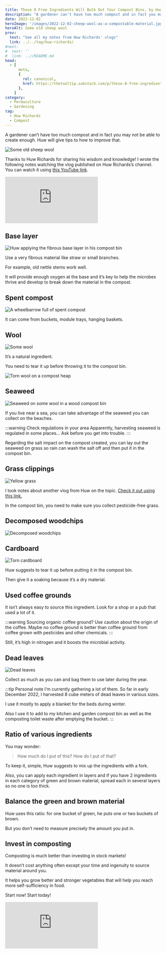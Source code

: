 ```yaml
---
title: These 8 Free Ingredients Will Bulk Out Your Compost Bins, by Huw Richards
description: "A gardener can't have too much compost and in fact you may not be able to create enough. Huw will give tips how to improve that."
date: 2022-12-02
heroImage: '/images/2022-12-02-sheep-wool-as-a-compostable-material.jpg'
heroAlt: Some old sheep wool
prev:
  text: "See all my notes from Huw Richards' vlogs"
  link: ../../tag/huw-richards/
#next:
#  text: ''
#  link: ..//README.md
head:
  - [
      meta,
      {
        rel: canonical,
        href: https://thetooltip.substack.com/p/these-8-free-ingredients-will-bulk,
      },
    ]
category:
  - Permaculture
  - Gardening
tag:
  - Huw Richards
  - Compost
---
```


A gardener can’t have too much compost and in fact you may not be able to create enough. Huw will give tips to how to improve that.

![Some old sheep wool](./images/2022-12-02-sheep-wool-as-a-compostable-material.jpg 'I have two sheep at home and I use their wool for the garden. Credits: image taken from Huw Richards’s vlog')

Thanks to Huw Richards for sharing his wisdom and knowledge!
I wrote the following notes watching the vlog published on Huw Richards’s channel.
You can watch it using [this YouTube link](https://www.youtube.com/watch?v=BO8wWBjnsXU).

<!-- markdownlint-disable MD033 -->
<p class="newsletter-wrapper"><iframe class="newsletter-embed" src="https://thetooltip.substack.com/embed" frameborder="0" scrolling="no"></iframe></p>

## Base layer

![Huw applying the fibrous base layer in his compost bin](./images/base-layer.jpg 'This layer needs to be thick. Credits: image taken from Huw Richard’s vlog')

Use a very fibrous material like straw or small branches.

For example, old nettle stems work well.

It will provide enough oxygen at the base and it’s key to help the microbes thrive and develop to break down the material in the compost.

## Spent compost

![A wheelbarrow full of spent compost](./images/reuse-spent-compost.jpg 'Old compost or used compost can definitely find its place back into the heap. Recycle it! Credits: image taken from Huw Richard’s vlog')

It can come from buckets, module trays, hanging baskets.

## Wool

![Some wool](./images/wool.jpg 'Slugs really don’t like wool as a mulch. Credits: image taken from Huw Richard’s vlog')

It’s a natural ingredient.

You need to tear it up before throwing it to the compost bin.

![Torn wool on a compost heap](./images/torn-wool-in-a-compost-heap.jpg 'Tearing the wool in small chunks help the degradation process. Credits: image taken from Huw Richard’s vlog')

## Seaweed

![Seaweed on some wool in a wood compost bin](./images/seaweed.jpg 'Seaweed brings minerals and organic matter beneficial for compost making. Credits: image taken from Huw Richard’s vlog')

If you live near a sea, you can take advantage of the seaweed you can collect on the beaches.

:::warning Check regulations in your area
Apparently, harvesting seaweed is regulated in some places… Ask before you get into trouble.
:::

Regarding the salt impact on the compost created, you can lay out the seaweed on grass so rain can wash the salt off and then put it in the compost bin.

## Grass clippings

![Yellow grass](./images/grass-clippings.jpg 'This is a well know ingredient that can bring a lot of heat to your compost heap. Credits: image taken from Huw Richard’s vlog')

I took notes about another vlog from Huw on the topic. [Check it out using this link.](../2022-11-25-grass---the-most-valuable-free-resource-for-growing-food-huw-richards/README.md)

In the compost bin, you need to make sure you collect pesticide-free grass.

## Decomposed woodchips

![Decomposed woodchips](./images/decomposed-woodchips.jpg 'It takes a while to decompose: about two years! Credits: image taken from Huw Richard’s vlog')

## Cardboard

![Torn cardboard](./images/cardboard.jpg 'It’s easy to collect from small businesses. Credits: image taken from Huw Richard’s vlog')

Huw suggests to tear it up before putting it in the compost bin.

Then give it a soaking because it’s a dry material.

## Used coffee grounds

It isn’t always easy to source this ingredient. Look for a shop or a pub that used a lot of it.

:::warning Sourcing organic coffee ground?
Use caution about the origin of the coffee. Maybe no coffee ground is better than coffee ground from coffee grown with pesticides and other chemicals.
:::

Still, it’s high in nitrogen and it boosts the microbial activity.

## Dead leaves

![Dead leaves](./images/dead-leaves.jpg 'When they’re available, gather as much as you can. Credits: image taken from Huw Richard’s vlog')

Collect as much as you can and bag them to use later during the year.

:::tip Personal note
I’m currently gathering a lot of them. So far in early December 2022, I harvested 8 cube meters of dead leaves in various sizes.

I use it mostly to apply a blanket for the beds during winter.

Also I use it to add to my kitchen and garden compost bin as well as the composting toilet waste after emptying the bucket.
:::

## Ratio of various ingredients

You may wonder:

> How much do I put of this? How do I put of that?

To keep it, simple, Huw suggests to mix up the ingredients with a fork.

Also, you can apply each ingredient in layers and if you have 2 ingredients in each category of green and brown material, spread each in several layers so no one is too thick.

## Balance the green and brown material

Huw uses this ratio: for one bucket of green, he puts one or two buckets of brown.

But you don’t need to measure precisely the amount you put in.

## Invest in composting

Composting is much better than investing in stock markets!

It doesn’t cost anything often except your time and ingenuity to source material around you.

It helps you grow better and stronger vegetables that will help you reach more self-sufficiency in food.

Start now! Start today!

<!-- markdownlint-disable MD033 -->
<p class="newsletter-wrapper"><iframe class="newsletter-embed" src="https://thetooltip.substack.com/embed" frameborder="0" scrolling="no"></iframe></p>

